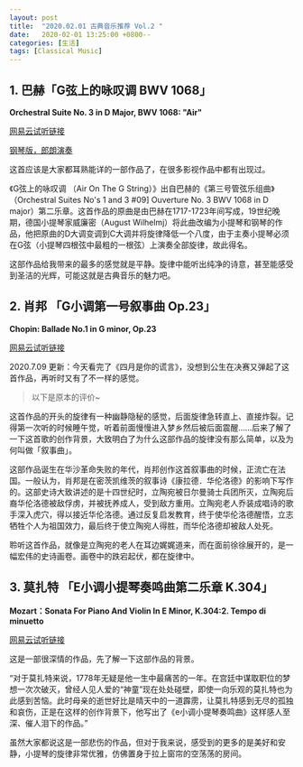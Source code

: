 ```yaml
---
layout: post
title:  "2020.02.01 古典音乐推荐 Vol.2 "
date:   2020-02-01 13:25:00 +0800--
categories: [生活]
tags: [Classical Music]
---
```


## 1. 巴赫「G弦上的咏叹调 BWV 1068」

**Orchestral Suite No. 3 in D Major, BWV 1068: "Air"**

[网易云试听链接](https://music.163.com/song?id=16409470)

[钢琴版，郎朗演奏](https://music.163.com/song?id=512613128)

这首应该是大家都耳熟能详的一部作品了，在很多影视作品中都有出现过。

《G弦上的咏叹调 （Air On The G String）》出自巴赫的《第三号管弦乐组曲》（Orchestral Suites No's 1 and 3 #09] Ouverture No. 3 BWV 1068 in D major）第二乐章。这首作品的原曲是由巴赫在1717-1723年间写成，19世纪晚期，德国小提琴家威廉密（August Wilhelmj）将此曲改编为小提琴和钢琴的作品，他把原曲的D大调变调到C大调并将旋律降低一个八度，由于主奏小提琴必须在G弦（小提琴四根弦中最粗的一根弦）上演奏全部旋律，故此得名。

这部作品给我带来的最多的感觉就是平静。旋律中能听出纯净的诗意，甚至能感受到圣洁的光辉，可能这就是古典音乐的魅力吧。


## 2. 肖邦 「G小调第一号叙事曲 Op.23」

**Chopin: Ballade No.1 in G minor, Op.23**

[网易云试听链接](https://music.163.com/song?id=32696188)

2020.7.09 更新：今天看完了《四月是你的谎言》，没想到公生在决赛又弹起了这首作品，再听时又有了不一样的感觉。

> 以下是原本的评价~

这首作品的开头的旋律有一种幽静隐秘的感觉，后面旋律急转直上、直接炸裂。记得第一次听的时候睡午觉，听着前面慢慢进入梦乡然后被后面震醒……后来了解了一下这首歌的创作背景，大致明白了为什么这部作品的旋律没有那么简单，以及为何叫做「叙事曲」。

这部作品诞生在华沙革命失败的年代，肖邦创作这首叙事曲的时候，正流亡在法国。一般认为，肖邦是在密茨凯维茨的叙事诗《康拉德．华伦洛德》的影响下写作的。这部史诗大致讲述的是十四世纪时，立陶宛被日尔曼骑士兵团所灭，立陶宛后裔华伦洛德被敌俘虏，并被抚养成人，受到敌方重用。立陶宛老人乔装成唱诗的歌手深入虎穴，得以接近华伦洛德。通过反复启发教育，终于使华伦洛德醒悟，立志牺牲个人为祖国效力，最后终于使立陶宛人得胜，而华伦洛德却被敌人处死。

聆听这首作品，就像是立陶宛的老人在耳边娓娓道来，而在面前徐徐展开的，是一幅宏伟的史诗画卷。画卷中的跌宕起伏，都在旋律中。


## 3. 莫扎特 「E小调小提琴奏鸣曲第二乐章 K.304」

**Mozart：Sonata For Piano And Violin In E Minor, K.304:2. Tempo di minuetto**

[网易云试听链接](https://music.163.com/song?id=36947011)

这是一部很深情的作品，先了解一下这部作品的背景。

“对于莫扎特来说，1778年无疑是他一生中最痛苦的一年。在宫廷中谋取职位的梦想一次次破灭，曾经人见人爱的“神童”现在处处碰壁，即使一向乐观的莫扎特也为此感到苦恼。此时母亲的逝世好比是晴天中的一道霹雳，让莫扎特感到无尽的孤独和哀伤，正是在这样的创作背景下，他写出了《e小调小提琴奏鸣曲》这样感人至深、催人泪下的作品。”

虽然大家都说这是一部悲伤的作品，但对于我来说，感受到的更多的是美好和安静，小提琴的旋律非常优雅，仿佛置身于拉上窗帘的空荡荡的房间。